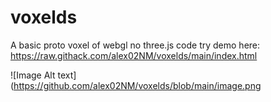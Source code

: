 # voxelds
A basic proto voxel of webgl no three.js code
try demo here:
https://raw.githack.com/alex02NM/voxelds/main/index.html

![Image Alt text](https://github.com/alex02NM/voxelds/blob/main/image.png

